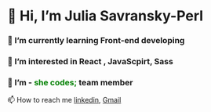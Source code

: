  <h1>👋 Hi, I’m Julia Savransky-Perl</h1>
 <h3> 🌱 I’m currently learning Front-end developing </h3>
 <h3>👀 I’m interested in React , JavaScpirt, Sass </h3>
 <h3>💞️ I’m - <span style=color:green> she codes;</span> team member </h3>

 
 
 📫 How to reach me <a href="www.linkedin.com/in/julia-savransky-perl-00b70b6b">linkedin</a>, <a href="savranskyj@goole.com">Gmail</a>

<!---
- 💞️ I’m looking to collaborate on ...
Juliasavransky/Juliasavransky is a ✨ special ✨ repository because its `README.md` (this file) appears on your GitHub profile.
You can click the Preview link to take a look at your changes.
--->
